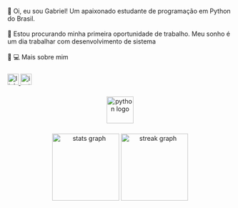 <p align="left">👋 Oi, eu sou Gabriel! Um apaixonado estudante de programação em Python do Brasil.<br><br>🔭 Estou procurando minha primeira oportunidade de trabalho. Meu sonho é um dia trabalhar com desenvolvimento de sistema <br><br>👨 💻 Mais sobre mim</p>

###

<div align="left">
  <a href="https://www.linkedin.com/in/gabriel-mourao-92bb691a0?utm_source=share&utm_campaign=share_via&utm_content=profile&utm_medium=android_app" target="_blank">
    <img src="https://img.shields.io/static/v1?message=LinkedIn&logo=linkedin&label=&color=0077B5&logoColor=white&labelColor=&style=flat" height="25" alt="linkedin logo"  />
  </a>
  <a href="https://www.instagram.com/alostt_araujo/" target="_blank">
    <img src="https://img.shields.io/static/v1?message=Instagram&logo=instagram&label=&color=E4405F&logoColor=white&labelColor=&style=flat" height="25" alt="instagram logo"  />
  </a>
</div>

###

<div align="center">
  <img src="https://skillicons.dev/icons?i=py" height="60" alt="python logo"  />
</div>

###

<div align="center">
  <img src="https://github-readme-stats.vercel.app/api?username=Alostt&hide_title=false&hide_rank=false&show_icons=true&include_all_commits=true&count_private=true&disable_animations=false&theme=dracula&locale=en&hide_border=false&order=1" height="150" alt="stats graph"  />
  <img src="https://streak-stats.demolab.com?user=Alostt&locale=en&mode=daily&theme=dracula&hide_border=false&border_radius=5&order=3" height="150" alt="streak graph"  />
</div>

###


